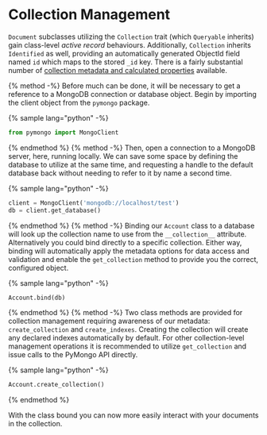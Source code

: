 # Collection Management

`Document` subclasses utilizing the `Collection` trait (which `Queryable` inherits) gain class-level _active record_ behaviours. Additionally, `Collection` inherits `Identified` as well, providing an automatically generated ObjectId field named `id` which maps to the stored `_id` key. There is a fairly substantial number of [collection metadata and calculated properties](reference/trait/collection.md#metadata) available.

{% method -%}
Before much can be done, it will be necessary to get a reference to a MongoDB connection or database object. Begin by importing the client object from the `pymongo` package.

{% sample lang="python" -%}
```python
from pymongo import MongoClient
```
{% endmethod %}
{% method -%}
Then, open a connection to a MongoDB server, here, running locally. We can save some space by defining the database to utilize at the same time, and requesting a handle to the default database back without needing to refer to it by name a second time.

{% sample lang="python" -%}
```python
client = MongoClient('mongodb://localhost/test')
db = client.get_database()
```
{% endmethod %}
{% method -%}
Binding our `Account` class to a database will look up the collection name to use from the `__collection__` attribute. Alternatively you could bind directly to a specific collection. Either way, binding will automatically apply the metadata options for data access and validation and enable the `get_collection` method to provide you the correct, configured object.

{% sample lang="python" -%}
```python
Account.bind(db)
```
{% endmethod %}
{% method -%}
Two class methods are provided for collection management requiring awareness of our metadata: `create_collection` and `create_indexes`. Creating the collection will create any declared indexes automatically by default. For other collection-level management operations it is recommended to utilize `get_collection` and issue calls to the PyMongo API directly.

{% sample lang="python" -%}
```python
Account.create_collection()
```
{% endmethod %}

With the class bound you can now more easily interact with your documents in the collection.
